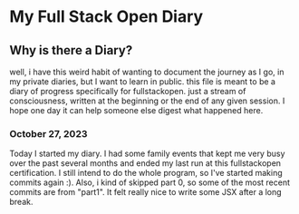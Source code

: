 # My Full Stack Open Diary

## Why is there a Diary?

well, i have this weird habit of wanting to document the journey as I go, in my private diaries, but I want to learn in public.  this file is meant to be a diary of progress specifically for fullstackopen.  just a stream of consciousness, written at the beginning or the end of any given session.  I hope one day it can help someone else digest what happened here.

### October 27, 2023

Today I started my diary.  I had some  family events that kept me very busy over the past several months and ended my last run at this fullstackopen certification.  I still intend to do the whole program, so I've started making commits again :).  Also, i kind of skipped part 0, so some of the most recent commits are from "part1".  It felt really nice to write some JSX after a long break.  

